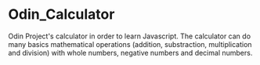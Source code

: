 # Odin_Calculator

Odin Project's calculator in order to learn Javascript. 
The calculator can do many basics mathematical operations (addition, substraction, multiplication and division) with whole numbers, negative numbers and decimal numbers.
